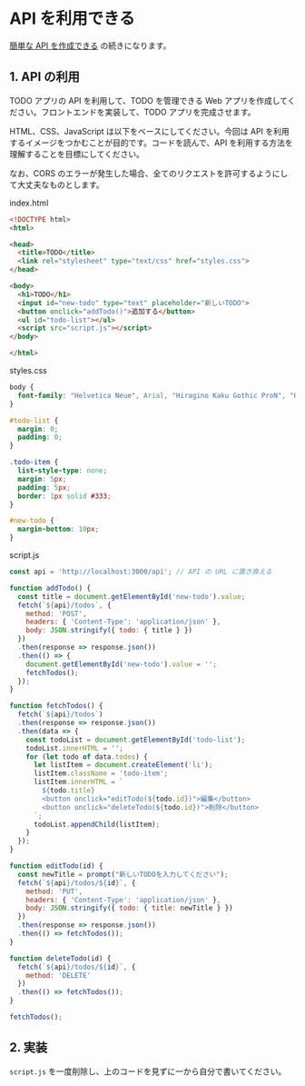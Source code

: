 # API を利用できる

[簡単な API を作成できる](/quest/technologies/api/EASY_API.md) の続きになります。

## 1. API の利用

TODO アプリの API を利用して、TODO を管理できる Web アプリを作成してください。フロントエンドを実装して、TODO アプリを完成させます。

HTML、CSS、JavaScript は以下をベースにしてください。今回は API を利用するイメージをつかむことが目的です。コードを読んで、API を利用する方法を理解することを目標にしてください。

なお、CORS のエラーが発生した場合、全てのリクエストを許可するようにして大丈夫なものとします。

index.html

```html
<!DOCTYPE html>
<html>

<head>
  <title>TODO</title>
  <link rel="stylesheet" type="text/css" href="styles.css">
</head>

<body>
  <h1>TODO</h1>
  <input id="new-todo" type="text" placeholder="新しいTODO">
  <button onclick="addTodo()">追加する</button>
  <ul id="todo-list"></ul>
  <script src="script.js"></script>
</body>

</html>
```

styles.css

```css
body {
  font-family: "Helvetica Neue", Arial, "Hiragino Kaku Gothic ProN", "Hiragino Sans", Meiryo, sans-serif;
}

#todo-list {
  margin: 0;
  padding: 0;
}

.todo-item {
  list-style-type: none;
  margin: 5px;
  padding: 5px;
  border: 1px solid #333;
}

#new-todo {
  margin-bottom: 10px;
}
```

script.js

```js
const api = 'http://localhost:3000/api'; // API の URL に置き換える

function addTodo() {
  const title = document.getElementById('new-todo').value;
  fetch(`${api}/todos`, {
    method: 'POST',
    headers: { 'Content-Type': 'application/json' },
    body: JSON.stringify({ todo: { title } })
  })
  .then(response => response.json())
  .then(() => {
    document.getElementById('new-todo').value = '';
    fetchTodos();
  });
}

function fetchTodos() {
  fetch(`${api}/todos`)
  .then(response => response.json())
  .then(data => {
    const todoList = document.getElementById('todo-list');
    todoList.innerHTML = '';
    for (let todo of data.todos) {
      let listItem = document.createElement('li');
      listItem.className = 'todo-item';
      listItem.innerHTML = `
        ${todo.title}
        <button onclick="editTodo(${todo.id})">編集</button>
        <button onclick="deleteTodo(${todo.id})">削除</button>
      `;
      todoList.appendChild(listItem);
    }
  });
}

function editTodo(id) {
  const newTitle = prompt("新しいTODOを入力してください");
  fetch(`${api}/todos/${id}`, {
    method: 'PUT',
    headers: { 'Content-Type': 'application/json' },
    body: JSON.stringify({ todo: { title: newTitle } })
  })
  .then(response => response.json())
  .then(() => fetchTodos());
}

function deleteTodo(id) {
  fetch(`${api}/todos/${id}`, {
    method: 'DELETE'
  })
  .then(() => fetchTodos());
}

fetchTodos();
```

## 2. 実装

`script.js` を一度削除し、上のコードを見ずに一から自分で書いてください。
